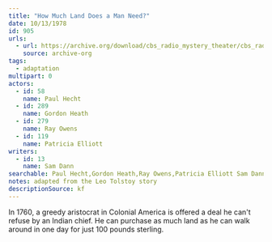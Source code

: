 ```yaml
---
title: "How Much Land Does a Man Need?"
date: 10/13/1978
id: 905
urls: 
  - url: https://archive.org/download/cbs_radio_mystery_theater/cbs_radio_mystery_theater-0901-0950.zip/cbs_radio_mystery_theater-0901-0950%2Fcbsrmt_0905_how_much_land_does_a_man_need.mp3
    source: archive-org
tags: 
  - adaptation
multipart: 0
actors:  
  - id: 58
    name: Paul Hecht  
  - id: 289
    name: Gordon Heath  
  - id: 279
    name: Ray Owens  
  - id: 119
    name: Patricia Elliott
writers:  
  - id: 13
    name: Sam Dann
searchable: Paul Hecht,Gordon Heath,Ray Owens,Patricia Elliott Sam Dann
notes: adapted from the Leo Tolstoy story
descriptionSource: kf
---
```

In 1760, a greedy aristocrat in Colonial America is offered a deal he can't refuse by an Indian chief. He can purchase as much land as he can walk around in one day for just 100 pounds sterling.